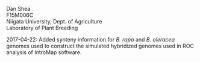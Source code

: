 Dan Shea  
F15M006C  
Niigata University, Dept. of Agriculture  
Laboratory of Plant Breeding  

2017-04-22: Added synteny information for _B. rapa_ and _B. oleracea_ genomes used to construct the simulated hybridized genomes used in ROC analysis of IntroMap software.
